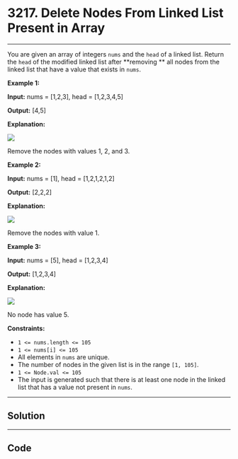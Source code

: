 # 3217. Delete Nodes From Linked List Present in Array

---

You are given an array of integers `nums` and the `head` of a linked list. Return the `head` of the modified linked list after **removing ** all nodes from the linked list that have a value that exists in `nums`.

 

**Example 1:**

**Input:** nums = [1,2,3], head = [1,2,3,4,5]

**Output:** [4,5]

**Explanation:**

**![](https://assets.leetcode.com/uploads/2024/06/11/linkedlistexample0.png)**

Remove the nodes with values 1, 2, and 3.

**Example 2:**

**Input:** nums = [1], head = [1,2,1,2,1,2]

**Output:** [2,2,2]

**Explanation:**

![](https://assets.leetcode.com/uploads/2024/06/11/linkedlistexample1.png)

Remove the nodes with value 1.

**Example 3:**

**Input:** nums = [5], head = [1,2,3,4]

**Output:** [1,2,3,4]

**Explanation:**

**![](https://assets.leetcode.com/uploads/2024/06/11/linkedlistexample2.png)**

No node has value 5.

 

**Constraints:**

  * `1 <= nums.length <= 105`
  * `1 <= nums[i] <= 105`
  * All elements in `nums` are unique.
  * The number of nodes in the given list is in the range `[1, 105]`.
  * `1 <= Node.val <= 105`
  * The input is generated such that there is at least one node in the linked list that has a value not present in `nums`.

---

## Solution



---

## Code
```python


```